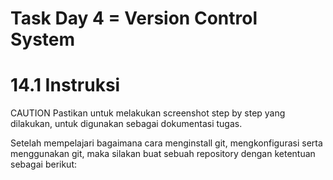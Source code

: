 # Task Day 4 = Version Control System

# 14.1 Instruksi
CAUTION
Pastikan untuk melakukan screenshot step by step yang dilakukan, untuk digunakan sebagai dokumentasi tugas.

Setelah mempelajari bagaimana cara menginstall git, mengkonfigurasi serta menggunakan git, maka silakan buat sebuah repository dengan ketentuan sebagai berikut:

